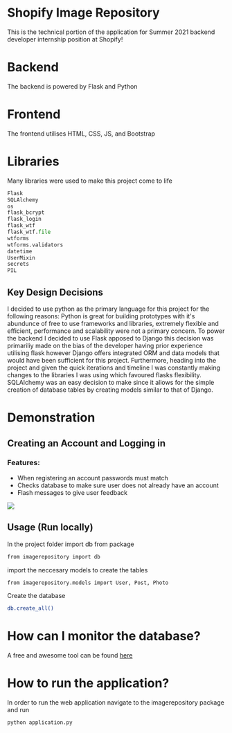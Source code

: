 # Shopify Image Repository
This is the technical portion of the application for Summer 2021 backend developer internship position at Shopify!

# Backend
The backend is powered by Flask and Python

# Frontend
The frontend utilises HTML, CSS, JS, and Bootstrap

# Libraries
Many libraries were used to make this project come to life

```python
Flask
SQLAlchemy
os
flask_bcrypt
flask_login
flask_wtf
flask_wtf.file
wtforms
wtforms.validators
datetime
UserMixin
secrets
PIL
```

## Key Design Decisions

I decided to use python as the primary language for this project for the following reasons: Python is great for building prototypes with it's abundunce of free to use frameworks and libraries, extremely flexible and efficient, performance and scalability were not a primary concern. To power the backend I decided to use Flask apposed to Django this decision was primariliy made on the bias of the developer having prior experience utilising flask however Django offers integrated ORM and data models that would have been sufficient for this project. Furthermore, heading into the project and given the quick iterations and timeline I was constantly making changes to the libraries I was using which favoured flasks flexibility. SQLAlchemy was an easy decision to make since it allows for the simple creation of database tables by creating models similar to that of Django.

# Demonstration

## Creating an Account and Logging in

### Features:

* When registering an account passwords must match
* Checks database to make sure user does not already have an account
* Flash messages to give user feedback

![](./Markdown/CreateAccountLogin.gif)

## Usage (Run locally)


In the project folder import db from package

```bash
from imagerepository import db
```

import the neccesary models to create the tables

```bash
from imagerepository.models import User, Post, Photo
```

Create the database

```bash
db.create_all()
```

# How can I monitor the database?
A free and awesome tool can be found [here](https://sqlitebrowser.org/)


# How to run the application?
In order to run the web application navigate to the imagerepository package and run

```bash
python application.py
```


